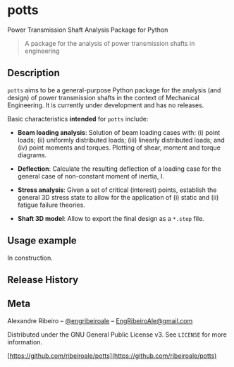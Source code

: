 # potts
Power Transmission Shaft Analysis Package for Python
> A package for the analysis of power transmission shafts in engineering

## Description
`potts` aims to be a general-purpose Python package for the analysis 
(and design) of power transmission shafts in the context of Mechanical 
Engineering. It is currently under development and has no releases.

Basic characteristics **intended** for `potts` include:

- **Beam loading analysis**: Solution of beam loading cases with: (i) point loads; 
(ii) uniformly distributed loads; (iii) linearly distributed loads; and (iv) 
point moments and torques. Plotting of shear, moment and torque diagrams.

- **Deflection**: Calculate the resulting deflection of a loading case for the 
general case of non-constant moment of inertia, I.

- **Stress analysis**: Given a set of critical (interest) points, establish the
general 3D stress state to allow for the application of (i) static and 
(ii) fatigue failure theories.

- **Shaft 3D model**: Allow to export the final design as a `*.step` file.

## Usage example

In construction.

## Release History

## Meta

Alexandre Ribeiro – [@engribeiroale](https://twitter.com/ribeiroale) – 
EngRibeiroAle@gmail.com

Distributed under the GNU General Public License v3. See ``LICENSE`` for more 
information.

[https://github.com/ribeiroale/potts](https://github.com/ribeiroale/potts)

<!-- Markdown link & img dfn's -->
[wiki]: https://github.com/ribeiroale/potts/wiki